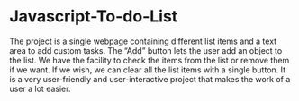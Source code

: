 # Javascript-To-do-List

The project is a single webpage containing different list items and a text area to add custom tasks. 
The “Add” button lets the user add an object to the list. We have the facility to check the items from the list or remove them if we want. 
If we wish, we can clear all the list items with a single button.
It is a very user-friendly and user-interactive project that makes the work of a user a lot easier.
